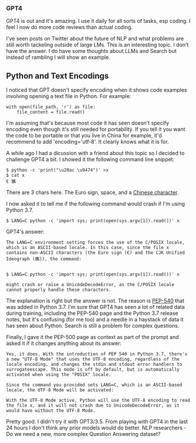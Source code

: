 ### GPT4

GPT4 is out and it's amazing. I use it daily for all sorts of tasks, esp coding. I feel I now do more code reviews than actual coding. 

I've seen posts on Twitter about the future of NLP and what problems are still worth tackeling outside of large LMs. This is an interesting topic. I don't have the answer. I do have some thoughts about LLMs and Search but instead of rambling I will show an example. 

## Python and Text Encodings

I noticed that GPT doesn't specify encoding when it shows code examples involving opening a text file in Python. For example:

```
with open(file_path, 'r') as file:
    file_content = file.read()
```

I'm assuming that's because most code it has seen doesn't specify encoding even though it's still needed for portability. If you tell it you want the code to be portable or that you live in China for example, it'd recommend to add 'encoding='utf-8'. It clearly knows what it is for. 

A while ago I had a dicussion with a friend about this topic so I decided to challenge GPT4 a bit. I showed it the following command line snippet:

```
$ python -c 'print("\u20ac \u9474")' >x
$ cat x
€ 鑴
```
There are 3 chars here. The Euro sign, space, and a [Chinese character](https://www.compart.com/en/unicode/U+9474).

I now asked it to tell me if the following command would crash if I'm using Python 3.7. 

```
$ LANG=C python -c 'import sys; print(open(sys.argv[1]).read())' x
```

GPT4's answer:

```
The LANG=C environment setting forces the use of the C/POSIX locale, which is an ASCII-based locale. In this case, since the file x contains non-ASCII characters (the Euro sign (€) and the CJK Unified Ideograph (鑴)), the command:


$ LANG=C python -c 'import sys; print(open(sys.argv[1]).read())' x

might crash or raise a UnicodeDecodeError, as the C/POSIX locale cannot properly handle these characters.
```

The explanation is right but the answer is not. The reason is [PEP-540](https://peps.python.org/pep-0540) that was added in Python 3.7. I'm sure that GPT4 has seen a lot of related data during training, including the PEP-540 page and the Python 3.7 release notes, but it's confusing (for me too) and a needle in a haystack of data it has seen about Python. Search is still a problem for complex questions. 

Finally, I gave it the PEP-500 page as context as part of the prompt and asked it if it changes anything about its answer:

```
Yes, it does. With the introduction of PEP 540 in Python 3.7, there's a new "UTF-8 Mode" that uses the UTF-8 encoding, regardless of the locale encoding, and changes the stdin and stdout error handlers to surrogateescape. This mode is off by default, but is automatically activated when using the "POSIX" locale.

Since the command you provided sets LANG=C, which is an ASCII-based locale, the UTF-8 Mode will be activated:

With the UTF-8 Mode active, Python will use the UTF-8 encoding to read the file x, and it will not crash due to UnicodeDecodeError, as it would have without the UTF-8 Mode.

```

Pretty good. I didn't try it with GPT3/3.5. From playing with GPT4 in the last 24 hours I don't think any prior models would do better. NLP researchers - Do we need a new, more complex Question Answering dataset? 

